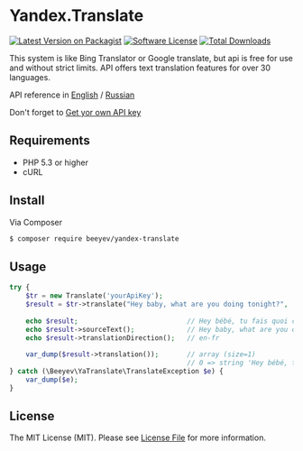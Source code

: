 # Yandex.Translate

[![Latest Version on Packagist][ico-version]][link-packagist]
[![Software License][ico-license]](LICENSE.md)
[![Total Downloads][ico-downloads]][link-downloads]

This system is like Bing Translator or Google translate, but api is free for use and without strict limits. API offers text translation features for over 30 languages. 


API reference in [English](https://tech.yandex.com/translate/doc/dg/concepts/api-overview-docpage/) / [Russian](https://tech.yandex.ru/translate/doc/dg/concepts/api-overview-docpage/)

Don't forget to [Get yor own API key](https://tech.yandex.com/key/form.xml?service=trnsl)

## Requirements

- PHP 5.3 or higher
- cURL

## Install

Via Composer

``` bash
$ composer require beeyev/yandex-translate
```

## Usage

``` php
try {
    $tr = new Translate('yourApiKey');
    $result = $tr->translate("Hey baby, what are you doing tonight?", 'fr');
    
    echo $result;                           // Hey bébé, tu fais quoi ce soir?
    echo $result->sourceText();             // Hey baby, what are you doing tonight?
    echo $result->translationDirection();   // en-fr
    
    var_dump($result->translation());       // array (size=1)
                                            // 0 => string 'Hey bébé, tu fais quoi ce soir?'
} catch (\Beeyev\YaTranslate\TranslateException $e) {
    var_dump($e);
}
```
## License

The MIT License (MIT). Please see [License File](LICENSE.md) for more information.

[ico-version]: https://img.shields.io/packagist/v/beeyev/yandex-translate.svg?style=flat-square
[ico-license]: https://img.shields.io/badge/license-MIT-brightgreen.svg?style=flat-square
[ico-downloads]: https://img.shields.io/packagist/dt/beeyev/yandex-translate.svg?style=flat-square

[link-packagist]: https://packagist.org/packages/beeyev/yandex-translate
[link-downloads]: https://packagist.org/packages/beeyev/yandex-translate
